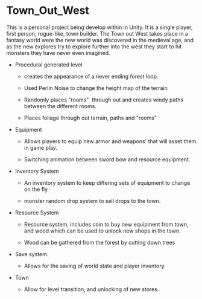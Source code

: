 # Town_Out_West

This is a personal project being develop within in Unity. It is a single player, first person, rogue-like, town builder. The Town out West takes place in a fantasy world were the new world was discovered in the medieval age, and as the new explores try to explore further into the west they start to hit monsters they have never even imagined. 

* Procedural generated level

  * creates the appearance of a never ending forest loop.

  * Used Perlin Noise to change the height map of the terrain

  * Randomly places "rooms"  through out and creates windy paths between the different rooms.

  * Places foliage through out terrain, paths and "rooms"

* Equipment

  * Allows players to equip new armor and weapons' that will asset them in game play.

  * Switching animation between sword bow and resource equipment.

* Inventory System

  * An inventory system to keep differing sets of equipment to change on the fly

  * monster random drop system to sell drops to the town.

* Resource System

  * Resource system, includes coin to buy new equipment from town, and wood which can be used to unlock new shops in the town.

  * Wood can be gathered from the forest by cutting down trees

* Save system.

  * Allows for the saving of world state and player inventory.

* Town

  * Allow for level transition, and unlocking of new stores.
